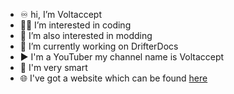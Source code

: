 - ♾️ hi, I’m Voltaccept
- 👨‍💻 I’m interested in coding
- 🔧 I’m also interested in modding
- 📄 I’m currently working on DrifterDocs
- ▶️ I'm a YouTuber my channel name is Voltaccept
- 🧠 I'm very smart
- 🌐 I've got a website which can be found [here](voltaccept.com)

<!---
VoltacceptYT/VoltacceptYT is a ✨ special ✨ repository because its `README.md` (this file) appears on your GitHub profile.
You can click the Preview link to take a look at your changes.
--->
